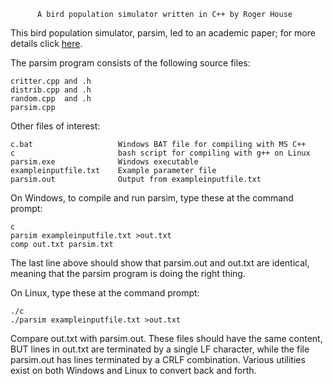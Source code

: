           A bird population simulator written in C++ by Roger House

This bird population simulator, parsim, led to an academic paper; for more 
details click <a href="http://rogerfhouse.com/programming/parsim/index.html">here</a>.

The parsim program consists of the following source files:

	critter.cpp and .h
	distrib.cpp and .h
	random.cpp  and .h
	parsim.cpp

Other files of interest:

	c.bat                   Windows BAT file for compiling with MS C++
	c                       bash script for compiling with g++ on Linux
	parsim.exe              Windows executable
	exampleinputfile.txt    Example parameter file
	parsim.out              Output from exampleinputfile.txt

On Windows, to compile and run parsim, type these at the command prompt:

    c
	parsim exampleinputfile.txt >out.txt
    comp out.txt parsim.txt

The last line above should show that parsim.out and out.txt are identical,
meaning that the parsim program is doing the right thing.

On Linux, type these at the command prompt:

    ./c
	./parsim exampleinputfile.txt >out.txt

Compare out.txt with parsim.out.  These files should have the same content,
BUT lines in out.txt are terminated by a single LF character, while the file
parsim.out has lines terminated by a CRLF combination.  Various utilities
exist on both Windows and Linux to convert back and forth.
